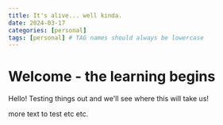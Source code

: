 ```yaml
---
title: It's alive... well kinda. 
date: 2024-03-17   
categories: [personal]
tags: [personal] # TAG names should always be lowercase
---
```


# Welcome - the learning begins

Hello! Testing things out and we'll see where this will take us!

more text to test etc etc.
